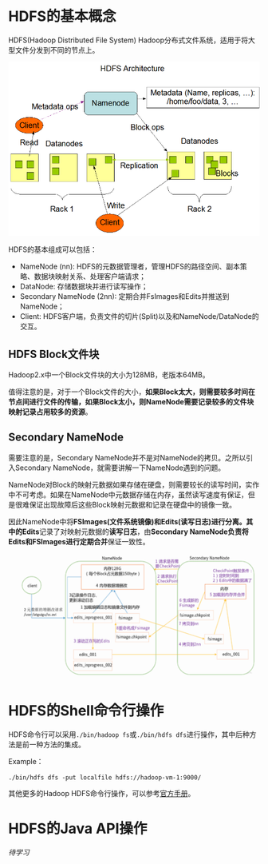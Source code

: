 # HDFS的基本概念

HDFS(Hadoop Distributed File System) Hadoop分布式文件系统，适用于将大型文件分发到不同的节点上。

![image-20210628182020908](HDFS详解和使用.assets/image-20210628182020908.png)

HDFS的基本组成可以包括：

- NameNode (nn): HDFS的元数据管理者，管理HDFS的路径空间、副本策略、数据块映射关系、处理客户端请求；
- DataNode: 存储数据块并进行读写操作；
- Secondary NameNode (2nn): 定期合并FsImages和Edits并推送到NameNode；
- Client: HDFS客户端，负责文件的切片(Split)以及和NameNode/DataNode的交互。



## HDFS Block文件块

Hadoop2.x中一个Block文件块的大小为128MB，老版本64MB。

值得注意的是，对于一个Block文件的大小，**如果Block太大，则需要较多时间在节点间进行文件的传输，如果Block太小，则NameNode需要记录较多的文件块映射记录占用较多的资源**。



## Secondary NameNode

需要注意的是，Secondary NameNode并不是对NameNode的拷贝。之所以引入Secondary NameNode，就需要讲解一下NameNode遇到的问题。

NameNode对Block的映射元数据如果存储在硬盘，则需要较长的读写时间，实作中不可考虑。如果在NameNode中元数据存储在内存，虽然读写速度有保证，但是很难保证出现故障后这些Block映射元数据和记录在硬盘中的镜像一致。

因此NameNode中将**FSImages(文件系统镜像)**和**Edits(读写日志)**进行分离。其中的**Edits**记录了对映射元数据的**读写日志**，由**Secondary NameNode负责将Edits和FSImages进行定期合并**保证一致性。

![image-20210629093306185](HDFS详解和使用.assets/image-20210629093306185.png)

# HDFS的Shell命令行操作

HDFS命令行可以采用`./bin/hadoop fs`或`./bin/hdfs dfs`进行操作，其中后种方法是前一种方法的集成。

Example：

```
./bin/hdfs dfs -put localfile hdfs://hadoop-vm-1:9000/
```

其他更多的Hadoop HDFS命令行操作，可以参考[官方手册](http://hadoop.apache.org/docs/current/hadoop-project-dist/hadoop-hdfs/HDFSCommands.html)。

# HDFS的Java API操作

*待学习*
